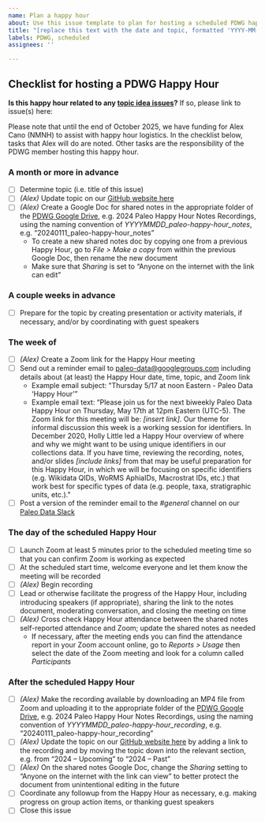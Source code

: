 ```yaml
---
name: Plan a happy hour
about: Use this issue template to plan for hosting a scheduled PDWG happy hour
title: "[replace this text with the date and topic, formatted 'YYYY-MM-DD Topic']"
labels: PDWG, scheduled
assignees: ''

---
```

## Checklist for hosting a PDWG Happy Hour 

**Is this happy hour related to any [topic idea issues](https://github.com/paleo-data/happy-hours/labels/idea)?** If so, please link to issue(s) here:

Please note that until the end of October 2025, we have funding for Alex Cano (NMNH) to assist with happy hour logistics. In the checklist below, tasks that Alex will do are noted. Other tasks are the responsibility of the PDWG member hosting this happy hour.

### A month or more in advance
- [ ] Determine topic (i.e. title of this issue)
- [ ] _(Alex)_ Update topic on our [GitHub website here](https://github.com/paleo-data/paleo-data.github.io/blob/main/happy-hours.md)
- [ ] _(Alex)_ Create a Google Doc for shared notes in the appropriate folder of the [PDWG Google Drive](https://drive.google.com/drive/folders/1UYyaRMMnQbgE_2FSiTdb4nLV8BAjyBz5?usp=sharing), e.g. 2024 Paleo Happy Hour Notes Recordings, using the naming convention of _YYYYMMDD_paleo-happy-hour_notes_, e.g. “20240111_paleo-happy-hour_notes”
    - To create a new shared notes doc by copying one from a previous Happy Hour, go to _File > Make a copy_ from within the previous Google Doc, then rename the new document
    - Make sure that _Sharing_ is set to “Anyone on the internet with the link can edit”

### A couple weeks in advance
- [ ] Prepare for the topic by creating presentation or activity materials, if necessary, and/or by coordinating with guest speakers

### The week of
- [ ] _(Alex)_ Create a Zoom link for the Happy Hour meeting
- [ ] Send out a reminder email to paleo-data@googlegroups.com including details about (at least) the Happy Hour date, time, topic, and Zoom link
    - Example email subject: "Thursday 5/17 at noon Eastern - Paleo Data ‘Happy Hour’”
    - Example email text: “Please join us for the next biweekly Paleo Data Happy Hour on Thursday, May 17th at 12pm Eastern (UTC-5). The Zoom link for this meeting will be: _[insert link]_. Our theme for informal discussion this week is a working session for identifiers. In December 2020, Holly Little led a Happy Hour overview of where and why we might want to be using unique identifiers in our collections data. If you have time, reviewing the recording, notes, and/or slides _[include links]_ from that may be useful preparation for this Happy Hour, in which we will be focusing on specific identifiers (e.g. Wikidata QIDs, WoRMS AphiaIDs, Macrostrat IDs, etc.) that work best for specific types of data (e.g. people, taxa, stratigraphic units, etc.)."
- [ ] Post a version of the reminder email to the _#general_ channel on our [Paleo Data Slack](https://paleo-data.slack.com/home)

### The day of the scheduled Happy Hour
- [ ] Launch Zoom at least 5 minutes prior to the scheduled meeting time so that you can confirm Zoom is working as expected
- [ ] At the scheduled start time, welcome everyone and let them know the meeting will be recorded
- [ ] _(Alex)_ Begin recording
- [ ] Lead or otherwise facilitate the progress of the Happy Hour, including introducing speakers (if appropriate), sharing the link to the notes document, moderating conversation, and closing the meeting on time
- [ ] _(Alex)_ Cross check Happy Hour attendance between the shared notes self-reported attendance and Zoom; update the shared notes as needed
    - If necessary, after the meeting ends you can find the attendance report in your Zoom account online, go to _Reports > Usage_ then select the date of the Zoom meeting and look for a column called _Participants_

### After the scheduled Happy Hour
- [ ] _(Alex)_ Make the recording available by downloading an MP4 file from Zoom and uploading it to the appropriate folder of the [PDWG Google Drive](https://drive.google.com/drive/folders/1UYyaRMMnQbgE_2FSiTdb4nLV8BAjyBz5?usp=sharing), e.g. 2024 Paleo Happy Hour Notes Recordings, using the naming convention of _YYYYMMDD_paleo-happy-hour_recording_, e.g. “20240111_paleo-happy-hour_recording”
- [ ] _(Alex)_ Update the topic on our [GitHub website here](https://github.com/paleo-data/paleo-data.github.io/blob/main/happy-hours.md) by adding a link to the recording and by moving the topic down into the relevant section, e.g. from “2024 – Upcoming” to “2024 – Past”
- [ ] _(Alex)_ On the shared notes Google Doc, change the _Sharing_ setting to “Anyone on the internet with the link can view” to better protect the document from unintentional editing in the future
- [ ] Coordinate any followup from the Happy Hour as necessary, e.g. making progress on group action items, or thanking guest speakers
- [ ] Close this issue
